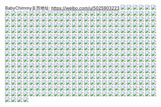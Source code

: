 BabyChimmy主页地址: https://weibo.com/u/5025903223 
![](https://wx4.sinaimg.cn/mw2000/005u8b1dly1h90xc3z58aj30gg0lxdk4.jpg) 
![](https://wx4.sinaimg.cn/mw2000/005u8b1dly1h90xbwzfutj312j1feka0.jpg) 
![](https://wx4.sinaimg.cn/mw2000/005u8b1dly1h90xc3q8wyj30kb0r3qb5.jpg) 
![](https://wx4.sinaimg.cn/mw2000/005u8b1dly1h90xc3gfouj312y1fx7wh.jpg) 
![](https://wx4.sinaimg.cn/mw2000/005u8b1dly1h90xc2ug36j31jr22dhdu.jpg) 
![](https://wx4.sinaimg.cn/mw2000/005u8b1dly1h90xc47cuoj30wd176aqj.jpg) 
![](https://wx4.sinaimg.cn/mw2000/005u8b1dly1h90xbvfk55j310n1cve41.jpg) 
![](https://wx4.sinaimg.cn/mw2000/005u8b1dly1h90xc1ndq0j31bf1r94qp.jpg) 
![](https://wx4.sinaimg.cn/mw2000/005u8b1dly1h90xbwia9mj313q1gy4qp.jpg) 
![](https://wx4.sinaimg.cn/mw2000/005u8b1dly1h90xc06f1vj31c31s4qv5.jpg) 
![](https://wx4.sinaimg.cn/mw2000/005u8b1dly1h90xc17h34j30mz0unjyq.jpg) 
![](https://wx4.sinaimg.cn/mw2000/005u8b1dly1h90xc0yxaxj31g21xenpd.jpg) 
![](https://wx4.sinaimg.cn/mw2000/005u8b1dly1h8yigefcz6j32c0340x6r.jpg) 
![](https://wx4.sinaimg.cn/mw2000/005u8b1dly1h8yigryss0j32dc35s7wk.jpg) 
![](https://wx4.sinaimg.cn/mw2000/005u8b1dly1h8yigfhpdej31wv2ju4qq.jpg) 
![](https://wx4.sinaimg.cn/mw2000/005u8b1dly1h8yigcfogzj32c03401kz.jpg) 
![](https://wx4.sinaimg.cn/mw2000/005u8b1dly1h8yigap4l5j32c0340e84.jpg) 
![](https://wx4.sinaimg.cn/mw2000/005u8b1dly1h8yighb46uj324e2tukjn.jpg) 
![](https://wx4.sinaimg.cn/mw2000/005u8b1dly1h8yig8tvhmj32c0340npe.jpg) 
![](https://wx4.sinaimg.cn/mw2000/005u8b1dly1h8yig2219bj30u011iwqi.jpg) 
![](https://wx4.sinaimg.cn/mw2000/005u8b1dly1h8yigj9fxzj32c0340x6r.jpg) 
![](https://wx4.sinaimg.cn/mw2000/005u8b1dly1h8yignqr93j32c03401kz.jpg) 
![](https://wx4.sinaimg.cn/mw2000/005u8b1dly1h8yigmh2n1j32c0340b2b.jpg) 
![](https://wx4.sinaimg.cn/mw2000/005u8b1dly1h8yigkzmeoj32c0340e83.jpg) 
![](https://wx4.sinaimg.cn/mw2000/005u8b1dly1h8v2ypqhk9j30tu13u4d0.jpg) 
![](https://wx4.sinaimg.cn/mw2000/005u8b1dly1h8v2yr0mdcj30u4146qgh.jpg) 
![](https://wx4.sinaimg.cn/mw2000/005u8b1dly1h8v2yojf8dj30tu13uk73.jpg) 
![](https://wx4.sinaimg.cn/mw2000/005u8b1dly1h8v2ysj8udj30tu13uary.jpg) 
![](https://wx4.sinaimg.cn/mw2000/005u8b1dly1h8v2ytmb1lj30tu13uh0j.jpg) 
![](https://wx4.sinaimg.cn/mw2000/005u8b1dly1h8v2yue5qmj30tu13uths.jpg) 
![](https://wx4.sinaimg.cn/mw2000/005u8b1dly1h8v2yvg1vaj30ty13wnbm.jpg) 
![](https://wx4.sinaimg.cn/mw2000/005u8b1dly1h8v2ywkzg5j30tu13ugyh.jpg) 
![](https://wx4.sinaimg.cn/mw2000/005u8b1dly1h8v2yx9gwoj30u013u45w.jpg) 
![](https://wx4.sinaimg.cn/mw2000/005u8b1dly1h8soflawpkj30tu13u4bz.jpg) 
![](https://wx4.sinaimg.cn/mw2000/005u8b1dly1h8sonsj7mgj30u014019z.jpg) 
![](https://wx4.sinaimg.cn/mw2000/005u8b1dly1h8sonuf1a2j30tu13unc3.jpg) 
![](https://wx4.sinaimg.cn/mw2000/005u8b1dly1h8sont4gbpj30tu13uqic.jpg) 
![](https://wx4.sinaimg.cn/mw2000/005u8b1dly1h8sontq1ibj30tu13uwod.jpg) 
![](https://wx4.sinaimg.cn/mw2000/005u8b1dly1h8sonxy143j30tu13uqmk.jpg) 
![](https://wx4.sinaimg.cn/mw2000/005u8b1dly1h8sonymcj9j30tw13u7oh.jpg) 
![](https://wx4.sinaimg.cn/mw2000/005u8b1dly1h8sonx5atsj30tu13uqhf.jpg) 
![](https://wx4.sinaimg.cn/mw2000/005u8b1dly1h8sonr8tnyj30tu13udrv.jpg) 
![](https://wx4.sinaimg.cn/mw2000/005u8b1dly1h8soo08xllj30tu13utjy.jpg) 
![](https://wx4.sinaimg.cn/mw2000/005u8b1dly1h8soo0vcwij30tu13u7iz.jpg) 
![](https://wx4.sinaimg.cn/mw2000/005u8b1dly1h8soo1kh4kj30u21421ar.jpg) 
![](https://wx4.sinaimg.cn/mw2000/005u8b1dly1h8sogsukvnj30tu13una0.jpg) 
![](https://wx4.sinaimg.cn/mw2000/005u8b1dly1h8sonrwisij30tu13uaol.jpg) 
![](https://wx4.sinaimg.cn/mw2000/005u8b1dly1h8qyi3cep4j320x2p8kjn.jpg) 
![](https://wx4.sinaimg.cn/mw2000/005u8b1dly1h8qyikgyfej32c0340b2c.jpg) 
![](https://wx4.sinaimg.cn/mw2000/005u8b1dly1h8qyjvhvhnj327g2xyx6r.jpg) 
![](https://wx4.sinaimg.cn/mw2000/005u8b1dly1h8qyk1p6tsj31xk2kt4qr.jpg) 
![](https://wx4.sinaimg.cn/mw2000/005u8b1dly1h8qyjb1us7j32c0340b2c.jpg) 
![](https://wx4.sinaimg.cn/mw2000/005u8b1dly1h8qyjl8j8zj32c03401l0.jpg) 
![](https://wx4.sinaimg.cn/mw2000/005u8b1dly1h8l7ujv00zj30u414616k.jpg) 
![](https://wx4.sinaimg.cn/mw2000/005u8b1dly1h8l7ulsdfkj30u2142wph.jpg) 
![](https://wx4.sinaimg.cn/mw2000/005u8b1dly1h8l7uimgshj30u4146anj.jpg) 
![](https://wx4.sinaimg.cn/mw2000/005u8b1dly1h8l7umqavzj30tu13uqhp.jpg) 
![](https://wx4.sinaimg.cn/mw2000/005u8b1dly1h8l7unuhjtj30u0142wtj.jpg) 
![](https://wx4.sinaimg.cn/mw2000/005u8b1dly1h8l7uohxskj30tu13uk4v.jpg) 
![](https://wx4.sinaimg.cn/mw2000/005u8b1dly1h8l7up5vsoj30ty13ynay.jpg) 
![](https://wx4.sinaimg.cn/mw2000/005u8b1dly1h8l7ups7juj30tu13uk1c.jpg) 
![](https://wx4.sinaimg.cn/mw2000/005u8b1dly1h8l7uqt47ej30ty13y1bi.jpg) 
![](https://wx4.sinaimg.cn/mw2000/005u8b1dly1h8au609hkpj30wx1dcaov.jpg) 
![](https://wx4.sinaimg.cn/mw2000/005u8b1dly1h8au5q829tj30up1a1ajk.jpg) 
![](https://wx4.sinaimg.cn/mw2000/005u8b1dly1h8au5zunwvj324a36cu0y.jpg) 
![](https://wx4.sinaimg.cn/mw2000/005u8b1dly1h8au5yxd9mj31nv2hthdt.jpg) 
![](https://wx4.sinaimg.cn/mw2000/005u8b1dly1h8au5s8wscj317z1tzkhy.jpg) 
![](https://wx4.sinaimg.cn/mw2000/005u8b1dly1h8au5r9wi3j31xi2wakjm.jpg) 
![](https://wx4.sinaimg.cn/mw2000/005u8b1dly1h8au5tkqm1j30vp1bjh77.jpg) 
![](https://wx4.sinaimg.cn/mw2000/005u8b1dly1h8au5t62dyj31jj2bab2a.jpg) 
![](https://wx4.sinaimg.cn/mw2000/005u8b1dly1h8au5ya8kgj324736b7wj.jpg) 
![](https://wx4.sinaimg.cn/mw2000/005u8b1dly1h8au5ptpo5j316t1s8ki5.jpg) 
![](https://wx4.sinaimg.cn/mw2000/005u8b1dly1h8au5wyqprj324b36cx6q.jpg) 
![](https://wx4.sinaimg.cn/mw2000/005u8b1dly1h8au5vld9fj321931vhdu.jpg) 
![](https://wx4.sinaimg.cn/mw2000/005u8b1dly1h8au5uerxdj31qv2mab2a.jpg) 
![](https://wx4.sinaimg.cn/mw2000/005u8b1dly1h7crb53oroj30tu0tudka.jpg) 
![](https://wx4.sinaimg.cn/mw2000/005u8b1dly1h7crbch32jj30tw0twgmy.jpg) 
![](https://wx4.sinaimg.cn/mw2000/005u8b1dly1h7crbi2915j30tu0tugpv.jpg) 
![](https://wx4.sinaimg.cn/mw2000/005u8b1dly1h7crb060bbj30tu0tuagp.jpg) 
![](https://wx4.sinaimg.cn/mw2000/005u8b1dly1h7crbmvucpj30u00u0124.jpg) 
![](https://wx4.sinaimg.cn/mw2000/005u8b1dly1h77ff0hlbnj320v20vqk2.jpg) 
![](https://wx4.sinaimg.cn/mw2000/005u8b1dly1h77ffn72e1j31oc1oc7wh.jpg) 
![](https://wx4.sinaimg.cn/mw2000/005u8b1dly1h77ffto6w5j31ll1llh0h.jpg) 
![](https://wx4.sinaimg.cn/mw2000/005u8b1dly1h77ffxqhy0j31k61k6dua.jpg) 
![](https://wx4.sinaimg.cn/mw2000/005u8b1dly1h77fg6922nj31lj1lje81.jpg) 
![](https://wx4.sinaimg.cn/mw2000/005u8b1dly1h77fgao0paj30zo0zo7g2.jpg) 
![](https://wx4.sinaimg.cn/mw2000/005u8b1dly1h77fge11e1j3116116dvd.jpg) 
![](https://wx4.sinaimg.cn/mw2000/005u8b1dly1h77fgid8qij31f41f4n9k.jpg) 
![](https://wx4.sinaimg.cn/mw2000/005u8b1dly1h77fgpb755j3131131gpy.jpg) 
![](https://wx4.sinaimg.cn/mw2000/005u8b1dly1h77femxjiuj30ub0ubtlf.jpg) 
![](https://wx4.sinaimg.cn/mw2000/005u8b1dly1h77fgsaoahj30vw0vw481.jpg) 
![](https://wx4.sinaimg.cn/mw2000/005u8b1dly1h77fgw3i27j30st0st0vp.jpg) 
![](https://wx4.sinaimg.cn/mw2000/005u8b1dly1h77fh2cbz3j31te1te17m.jpg) 
![](https://wx4.sinaimg.cn/mw2000/005u8b1dly1h77fh42k0xj31ba1ba177.jpg) 
![](https://wx4.sinaimg.cn/mw2000/005u8b1dly1h6ure6n0zbj32c02c0x6p.jpg) 
![](https://wx4.sinaimg.cn/mw2000/005u8b1dly1h6ure1mr8pj31pi1pkqv5.jpg) 
![](https://wx4.sinaimg.cn/mw2000/005u8b1dly1h6urdxpjhpj32by2imkjo.jpg) 
![](https://wx4.sinaimg.cn/mw2000/005u8b1dly1h6urel1ahxj325v25vkjn.jpg) 
![](https://wx4.sinaimg.cn/mw2000/005u8b1dly1h6ured77q9j32c02c0npf.jpg) 
![](https://wx4.sinaimg.cn/mw2000/005u8b1dly1h6urdz1w8ij30u01e17aa.jpg) 
![](https://wx4.sinaimg.cn/mw2000/005u8b1dly1h6tbhfmbgsj326o2wx1ky.jpg) 
![](https://wx4.sinaimg.cn/mw2000/005u8b1dly1h6ik9cygqpj31qd2b5qti.jpg) 
![](https://wx4.sinaimg.cn/mw2000/005u8b1dly1h6ik939jp2j30u0140x05.jpg) 
![](https://wx4.sinaimg.cn/mw2000/005u8b1dly1h6ik8tlij3j31z12mqqv5.jpg) 
![](https://wx4.sinaimg.cn/mw2000/005u8b1dly1h6ik7v359yj30q30ys144.jpg) 
![](https://wx4.sinaimg.cn/mw2000/005u8b1dly1h6ik8z3gsjj31491hotix.jpg) 
![](https://wx4.sinaimg.cn/mw2000/005u8b1dly1h6ik8vndgwj30u01404ar.jpg) 
![](https://wx4.sinaimg.cn/mw2000/005u8b1dly1h6ik8md21nj314v1ih448.jpg) 
![](https://wx4.sinaimg.cn/mw2000/005u8b1dly1h6ik8gsnxfj31zh2nbu0y.jpg) 
![](https://wx4.sinaimg.cn/mw2000/005u8b1dly1h6ik7zvng2j31b41qu122.jpg) 
![](https://wx4.sinaimg.cn/mw2000/005u8b1dly1h61pafnaigj30u0190qib.jpg) 
![](https://wx4.sinaimg.cn/mw2000/005u8b1dly1h5y239ag5zj3252252k9s.jpg) 
![](https://wx4.sinaimg.cn/mw2000/005u8b1dly1h5vo3q4ecjj31gq0z6dty.jpg) 
![](https://wx4.sinaimg.cn/mw2000/005u8b1dly1h5vo3t0qxlj31gq0z6tmi.jpg) 
![](https://wx4.sinaimg.cn/mw2000/005u8b1dly1h5vo3plfbnj31gq0z6nay.jpg) 
![](https://wx4.sinaimg.cn/mw2000/005u8b1dly1h5k2mxms98j32bz2bz7wj.jpg) 
![](https://wx4.sinaimg.cn/mw2000/005u8b1dly1h5k2n07cp8j326a26akjm.jpg) 
![](https://wx4.sinaimg.cn/mw2000/005u8b1dly1h5gsem0dwnj32c02c01l1.jpg) 
![](https://wx4.sinaimg.cn/mw2000/005u8b1dly1h5gsekq9kjj32c02c0qv7.jpg) 
![](https://wx4.sinaimg.cn/mw2000/005u8b1dly1h5gsen0whwj32c02c0qv6.jpg) 
![](https://wx4.sinaimg.cn/mw2000/005u8b1dly1h5dkgzaljfj327v27vhdt.jpg) 
![](https://wx4.sinaimg.cn/mw2000/005u8b1dly1h5ch431qknj30jc0jc0wp.jpg) 
![](https://wx4.sinaimg.cn/mw2000/005u8b1dly1h5ch42ijjwj30jd0jd78a.jpg) 
![](https://wx4.sinaimg.cn/mw2000/005u8b1dly1h5ch4442wyj30jf0jftcv.jpg) 
![](https://wx4.sinaimg.cn/mw2000/005u8b1dly1h5ch43cgqfj30jb0jbq7h.jpg) 
![](https://wx4.sinaimg.cn/mw2000/005u8b1dly1h5ch43k26mj30jb0jbtcm.jpg) 
![](https://wx4.sinaimg.cn/mw2000/005u8b1dly1h5ch43ubnzj30jd0jd42n.jpg) 
![](https://wx4.sinaimg.cn/mw2000/005u8b1dly1h5c61qc0kaj324o24oe83.jpg) 
![](https://wx4.sinaimg.cn/mw2000/005u8b1dly1h5c61mn55gj30n00n00v1.jpg) 
![](https://wx4.sinaimg.cn/mw2000/005u8b1dly1h5c61ogdf1j31si1sie82.jpg) 
![](https://wx4.sinaimg.cn/mw2000/005u8b1dly1h5bfo833fmj30jz0jzq71.jpg) 
![](https://wx4.sinaimg.cn/mw2000/005u8b1dly1h5b7j7pwcrj32c02c0hdw.jpg) 
![](https://wx4.sinaimg.cn/mw2000/005u8b1dly1h5b7j9hg2kj32c02c0u0y.jpg) 
![](https://wx4.sinaimg.cn/mw2000/005u8b1dly1h55fnd6ptnj33402c0hdw.jpg) 
![](https://wx4.sinaimg.cn/mw2000/005u8b1dly1h55fn9xzfzj32c02c0b2a.jpg) 
![](https://wx4.sinaimg.cn/mw2000/005u8b1dly1h5357vp3uqj333z2bz7wl.jpg) 
![](https://wx4.sinaimg.cn/mw2000/005u8b1dly1h5357thiwij32c02c07wj.jpg) 
![](https://wx4.sinaimg.cn/mw2000/005u8b1dly1h5357wtzh7j31y72lmnpe.jpg) 
![](https://wx4.sinaimg.cn/mw2000/005u8b1dly1h51tf4dx92j32c02c04qr.jpg) 
![](https://wx4.sinaimg.cn/mw2000/005u8b1dly1h51tf82l4jj32c02c01kz.jpg) 
![](https://wx4.sinaimg.cn/mw2000/005u8b1dly1h51tf9o579j329o29o1kz.jpg) 
![](https://wx4.sinaimg.cn/mw2000/005u8b1dly1h51tfbpbf1j32c02c0x6q.jpg) 
![](https://wx4.sinaimg.cn/mw2000/005u8b1dly1h51rihzecrj32c03404qs.jpg) 
![](https://wx4.sinaimg.cn/mw2000/005u8b1dly1h51rik0ycxj329n30vnpe.jpg) 
![](https://wx4.sinaimg.cn/mw2000/005u8b1dly1h51rilt00kj322h2rbkjn.jpg) 
![](https://wx4.sinaimg.cn/mw2000/005u8b1dly1h51rin763aj31p329gu0x.jpg) 
![](https://wx4.sinaimg.cn/mw2000/005u8b1dly1h51rip50bxj32c0340u10.jpg) 
![](https://wx4.sinaimg.cn/mw2000/005u8b1dgy1h4sjog4sipj32c0340b2b.jpg) 
![](https://wx4.sinaimg.cn/mw2000/005u8b1dgy1h4sjpd1zttj32c02c07wi.jpg) 
![](https://wx4.sinaimg.cn/mw2000/005u8b1dgy1h4sjpfeon5j32c02c0qv6.jpg) 
![](https://wx4.sinaimg.cn/mw2000/005u8b1dgy1h4sjpi1q72j32c02c0u0y.jpg) 
![](https://wx4.sinaimg.cn/mw2000/005u8b1dgy1h4sjpknec0j32c03401kz.jpg) 
![](https://wx4.sinaimg.cn/mw2000/005u8b1dgy1h4sjpno533j32c02c0e82.jpg) 
![](https://wx4.sinaimg.cn/mw2000/005u8b1dgy1h4p8tqnbokj32c02c0b2c.jpg) 
![](https://wx4.sinaimg.cn/mw2000/005u8b1dly1h4kr0cxxwoj31la24d1ky.jpg) 
![](https://wx4.sinaimg.cn/mw2000/005u8b1dly1h4kr0dwicwj31ko23ku0x.jpg) 
![](https://wx4.sinaimg.cn/mw2000/005u8b1dly1h4kr0fou7wj31la24d4qq.jpg) 
![](https://wx4.sinaimg.cn/mw2000/005u8b1dly1h4kr0etkbcj31la24d1ky.jpg) 
![](https://wx4.sinaimg.cn/mw2000/005u8b1dly1h4kr0bz0c7j31la24d1ky.jpg) 
![](https://wx4.sinaimg.cn/mw2000/005u8b1dly1h4kr0h1l1dj322n2rju0z.jpg) 
![](https://wx4.sinaimg.cn/mw2000/005u8b1dly1h4g0c1w9pxj3243243x6q.jpg) 
![](https://wx4.sinaimg.cn/mw2000/005u8b1dly1h4g0c5vn13j32bz2bzqv8.jpg) 
![](https://wx4.sinaimg.cn/mw2000/005u8b1dly1h4g0c0fy20j32ag2ag1ky.jpg) 
![](https://wx4.sinaimg.cn/mw2000/005u8b1dly1h4g0c3trr7j32an2an7wj.jpg) 
![](https://wx4.sinaimg.cn/mw2000/005u8b1dly1h4g0c8k956j32bz2bze84.jpg) 
![](https://wx4.sinaimg.cn/mw2000/005u8b1dly1h4g0cax3zxj32bz2bznpf.jpg) 
![](https://wx4.sinaimg.cn/mw2000/005u8b1dly1h4dlnd5fh4j32c02c0u0y.jpg) 
![](https://wx4.sinaimg.cn/mw2000/005u8b1dly1h4dlnezj11j32t023rkjp.jpg) 
![](https://wx4.sinaimg.cn/mw2000/005u8b1dly1h49yh8wo2sj32yl2811l1.jpg) 
![](https://wx4.sinaimg.cn/mw2000/005u8b1dly1h49yhaa34gj323u2t44qs.jpg) 
![](https://wx4.sinaimg.cn/mw2000/005u8b1dly1h49yh7jqvfj30oa0oawq5.jpg) 
![](https://wx4.sinaimg.cn/mw2000/005u8b1dly1h46vg3nxc3j321m21mnpe.jpg) 
![](https://wx4.sinaimg.cn/mw2000/005u8b1dly1h46vg67b9yj3235235npe.jpg) 
![](https://wx4.sinaimg.cn/mw2000/005u8b1dly1h46vg7nqnij324y24yqv6.jpg) 
![](https://wx4.sinaimg.cn/mw2000/005u8b1dly1h46vg1gjj0j32c02c0npg.jpg) 
![](https://wx4.sinaimg.cn/mw2000/005u8b1dly1h46vg9awhaj32c02c0hdw.jpg) 
![](https://wx4.sinaimg.cn/mw2000/005u8b1dly1h46vgavb08j324e24gqv7.jpg) 
![](https://wx4.sinaimg.cn/mw2000/005u8b1dly1h46v58r51aj324r24rhdu.jpg) 
![](https://wx4.sinaimg.cn/mw2000/005u8b1dly1h46v56atdwj31jn1jnnpd.jpg) 
![](https://wx4.sinaimg.cn/mw2000/005u8b1dly1h46v5bqqjxj326b26bqv7.jpg) 
![](https://wx4.sinaimg.cn/mw2000/005u8b1dly1h46v5dv3l2j32c02c04qs.jpg) 
![](https://wx4.sinaimg.cn/mw2000/005u8b1dly1h3ihso6l0hj31a80yqh3g.jpg) 
![](https://wx4.sinaimg.cn/mw2000/005u8b1dly1h3ihsoqvo4j31j715e1a0.jpg) 
![](https://wx4.sinaimg.cn/mw2000/005u8b1dly1h3drox4t9qj30m90m843u.jpg) 
![](https://wx4.sinaimg.cn/mw2000/005u8b1dly1h3droxf6yuj30m90m80yy.jpg) 
![](https://wx4.sinaimg.cn/mw2000/005u8b1dly1h3droxnzlpj30m90m8wkj.jpg) 
![](https://wx4.sinaimg.cn/mw2000/005u8b1dly1h3drowvet9j30m90m8age.jpg) 
![](https://wx4.sinaimg.cn/mw2000/005u8b1dly1h35w5fd0ppj30n01ds117.jpg) 
![](https://wx4.sinaimg.cn/mw2000/005u8b1dly1h2yju4ahl6j31ov17hb29.jpg) 
![](https://wx4.sinaimg.cn/mw2000/005u8b1dly1h2yju4qgh8j31on17bb29.jpg) 
![](https://wx4.sinaimg.cn/mw2000/005u8b1dly1h2yju598gbj31on17bb29.jpg) 
![](https://wx4.sinaimg.cn/mw2000/005u8b1dly1h2yju3mmluj31oz17k4qp.jpg) 
![](https://wx4.sinaimg.cn/mw2000/005u8b1dly1h2yju5qzxdj31p317nb29.jpg) 
![](https://wx4.sinaimg.cn/mw2000/005u8b1dly1h2yju68fv8j31oz17k7wh.jpg) 
![](https://wx4.sinaimg.cn/mw2000/005u8b1dly1h08eabxzg0j30p10m9dgb.jpg) 
![](https://wx4.sinaimg.cn/mw2000/005u8b1dly1h08ebl30m3j30i10eo75k.jpg) 
![](https://wx4.sinaimg.cn/mw2000/005u8b1dly1gzvszf4z7gj3277277kjm.jpg) 
![](https://wx4.sinaimg.cn/mw2000/005u8b1dly1gzvszcfuoyj324c24ckjm.jpg) 
![](https://wx4.sinaimg.cn/mw2000/005u8b1dly1gzvszd8s7wj32c02c0kjn.jpg) 
![](https://wx4.sinaimg.cn/mw2000/005u8b1dly1gzvszfzlrwj31y81y8e82.jpg) 
![](https://wx4.sinaimg.cn/mw2000/005u8b1dly1gzvsze6pwkj3255255npe.jpg) 
![](https://wx4.sinaimg.cn/mw2000/005u8b1dly1gzvszgs15sj31wh1whx6p.jpg) 
![](https://wx4.sinaimg.cn/mw2000/005u8b1dly1gzvszhrsmsj32872874qr.jpg) 
![](https://wx4.sinaimg.cn/mw2000/005u8b1dly1gzvszkdrqrj324k24kx6q.jpg) 
![](https://wx4.sinaimg.cn/mw2000/005u8b1dly1gzvsziu0l9j3240240npe.jpg) 
![](https://wx4.sinaimg.cn/mw2000/005u8b1dly1gzvszbjoymj31nc1ncnpd.jpg) 
![](https://wx4.sinaimg.cn/mw2000/005u8b1dly1gzvszmz25ej328b2tnu10.jpg) 
![](https://wx4.sinaimg.cn/mw2000/005u8b1dly1gzvszlexmfj327i27i7wj.jpg) 
![](https://wx4.sinaimg.cn/mw2000/005u8b1dly1gx5gyglhyej315o2bcnpe.jpg) 
![](https://wx4.sinaimg.cn/mw2000/005u8b1dly1gx5gyjxoprj31jk9ucnpk.jpg) 
![](https://wx4.sinaimg.cn/mw2000/005u8b1dly1gx5gyp9dtfj31jjcn2x6x.jpg) 
![](https://wx4.sinaimg.cn/mw2000/005u8b1dly1gx5gyqisj9j315o2bckjm.jpg) 
![](https://wx4.sinaimg.cn/mw2000/005u8b1dly1gx5gywag28j318ycn24qw.jpg) 
![](https://wx4.sinaimg.cn/mw2000/005u8b1dly1gx5gz1r0mcj316tcn11l4.jpg) 
![](https://wx4.sinaimg.cn/mw2000/005u8b1dly1gwk954k6anj30bm0bmt8w.jpg) 
![](https://wx4.sinaimg.cn/mw2000/005u8b1dly1gwk9548ecfj30ad093t8q.jpg) 
![](https://wx4.sinaimg.cn/mw2000/005u8b1dly1gwjh339rusj30n00hx40s.jpg) 
![](https://wx4.sinaimg.cn/mw2000/005u8b1dly1gwjh33kxt0j30n00wkjwc.jpg) 
![](https://wx4.sinaimg.cn/mw2000/005u8b1dly1gwjh33wlahj31kw0w0q7f.jpg) 
![](https://wx4.sinaimg.cn/mw2000/005u8b1dly1gwcmy5anamj31331g3guq.jpg) 
![](https://wx4.sinaimg.cn/mw2000/005u8b1dly1gw8ph1ow1jj309a08w0sq.jpg) 
![](https://wx4.sinaimg.cn/mw2000/005u8b1dly1gw8ph1e3omj30rl0qmtb2.jpg) 
![](https://wx4.sinaimg.cn/mw2000/005u8b1dly1gw43pjgjl9j30h70h774s.jpg) 
![](https://wx4.sinaimg.cn/mw2000/005u8b1dly1gw43pj4uebj30jm0jmtbz.jpg) 
![](https://wx4.sinaimg.cn/mw2000/005u8b1dly1gw43pjutslj30ky0ky77b.jpg) 
![](https://wx4.sinaimg.cn/mw2000/005u8b1dly1gw1r0uixqbj31hc1hcail.jpg) 
![](https://wx4.sinaimg.cn/mw2000/005u8b1dly1gvo8l4bnekj60fx0fxaai02.jpg) 
![](https://wx4.sinaimg.cn/mw2000/005u8b1dly1gvo8l40qobj6077077wek02.jpg) 
![](https://wx4.sinaimg.cn/mw2000/005u8b1dly1gvo8qm5bqsj60n00n074402.jpg) 
![](https://wx4.sinaimg.cn/mw2000/005u8b1dly1gvo8ozfcvcj60t60t60tt02.jpg) 
![](https://wx4.sinaimg.cn/mw2000/005u8b1dly1gvo8oyd5e1j60e60e6wez02.jpg) 
![](https://wx4.sinaimg.cn/mw2000/005u8b1dly1gvo8qllf73j60n00n074402.jpg) 
![](https://wx4.sinaimg.cn/mw2000/005u8b1dly1gvo8oys8hsj60hr0hrjs902.jpg) 
![](https://wx4.sinaimg.cn/mw2000/005u8b1dly1gvo8oz19evj60gh0ghmz802.jpg) 
![](https://wx4.sinaimg.cn/mw2000/005u8b1dly1gvo8qmfv27j60n00n074402.jpg) 
![](https://wx4.sinaimg.cn/mw2000/005u8b1dly1gvo8l3prsgj61401400wr02.jpg) 
![](https://wx4.sinaimg.cn/mw2000/005u8b1dly1gvo8l4wnmij60ei0eiaar02.jpg) 
![](https://wx4.sinaimg.cn/mw2000/005u8b1dly1gvo8r1c1dej60n00n074402.jpg) 
![](https://wx4.sinaimg.cn/mw2000/005u8b1dly1gvmrrrgosij610i1kwjz302.jpg) 
![](https://wx4.sinaimg.cn/mw2000/005u8b1dly1gvjg2r6k9nj60ct0e7q4d02.jpg) 
![](https://wx4.sinaimg.cn/mw2000/005u8b1dly1gvjg0ikmg6j60iy0nptc702.jpg) 
![](https://wx4.sinaimg.cn/mw2000/005u8b1dly1gvjg2rjph3j60f70hewgu02.jpg) 
![](https://wx4.sinaimg.cn/mw2000/005u8b1dly1gvjg30u1e2j610w14rjzu02.jpg) 
![](https://wx4.sinaimg.cn/mw2000/005u8b1dly1gvjg3qyebhj60jy0qma9w02.jpg) 
![](https://wx4.sinaimg.cn/mw2000/005u8b1dly1gvjg30cymjj60xi11042202.jpg) 
![](https://wx4.sinaimg.cn/mw2000/005u8b1dly1gvjg929bxej60rd0rd76x02.jpg) 
![](https://wx4.sinaimg.cn/mw2000/005u8b1dly1gvjg68w953j60bd0e7q3w02.jpg) 
![](https://wx4.sinaimg.cn/mw2000/005u8b1dly1gvjgadwo4xj60ku0kuq5302.jpg) 
![](https://wx4.sinaimg.cn/mw2000/005u8b1dly1gvi5ojdtdnj60jb0jct9e02.jpg) 
![](https://wx4.sinaimg.cn/mw2000/005u8b1dly1gvi5ojn9b5j60jv0juwff02.jpg) 
![](https://wx4.sinaimg.cn/mw2000/005u8b1dly1gvhaduk555j60jv0bmt9i02.jpg) 
![](https://wx4.sinaimg.cn/mw2000/005u8b1dly1gvh0p6wqrrj60li0vydir02.jpg) 
![](https://wx4.sinaimg.cn/mw2000/005u8b1dly1gvh0p76zrhj611d0rqn2l02.jpg) 
![](https://wx4.sinaimg.cn/mw2000/005u8b1dly1gvh0p7gplmj60na0ysn1g02.jpg) 
![](https://wx4.sinaimg.cn/mw2000/005u8b1dly1gvh0avym07j61kw1kw1kx02.jpg) 
![](https://wx4.sinaimg.cn/mw2000/005u8b1dly1gvh0axsa92j61kw1kw1kx02.jpg) 
![](https://wx4.sinaimg.cn/mw2000/005u8b1dly1gvf4n80uqoj60rs0vrdkr02.jpg) 
![](https://wx4.sinaimg.cn/mw2000/005u8b1dly1gvf4n7lj2fj615o19uqev02.jpg) 
![](https://wx4.sinaimg.cn/mw2000/005u8b1dly1gvf4n9tzhsj634033yu0x02.jpg) 
![](https://wx4.sinaimg.cn/mw2000/005u8b1dly1gvf14x00ilj60mz0o342v02.jpg) 
![](https://wx4.sinaimg.cn/mw2000/005u8b1dly1gvetiqahm9j612a1kn13d02.jpg) 
![](https://wx4.sinaimg.cn/mw2000/005u8b1dly1gve1rd0w4jj60tz0u041502.jpg) 
![](https://wx4.sinaimg.cn/mw2000/005u8b1dly1gve1rdcl75j30xr0txjul.jpg) 
![](https://wx4.sinaimg.cn/mw2000/005u8b1dly1gvdxha4iv7j61kw0w07br02.jpg) 
![](https://wx4.sinaimg.cn/mw2000/005u8b1dly1gvdxbj82yvj61s02dch4602.jpg) 
![](https://wx4.sinaimg.cn/mw2000/005u8b1dly1gvccno54zrj60iy0iz75702.jpg) 
![](https://wx4.sinaimg.cn/mw2000/005u8b1dly1gvccnnwkxcj60it0it0u902.jpg) 
![](https://wx4.sinaimg.cn/mw2000/005u8b1dly1gvbq3ctebfj619i1kwjzs02.jpg) 
![](https://wx4.sinaimg.cn/mw2000/005u8b1dly1gvbq3ffgsnj61kw1kwqh602.jpg) 
![](https://wx4.sinaimg.cn/mw2000/005u8b1dly1gvbq3fz5jqj31e00rijyw.jpg) 
![](https://wx4.sinaimg.cn/mw2000/005u8b1dly1gvbq3envqej615o19ualh02.jpg) 
![](https://wx4.sinaimg.cn/mw2000/005u8b1dly1gvbq3f1r2zj615o19undb02.jpg) 
![](https://wx4.sinaimg.cn/mw2000/005u8b1dly1gvbq3gd8fpj615o1age0902.jpg) 
![](https://wx4.sinaimg.cn/mw2000/005u8b1dly1gvbq3gqjxmj617g17g45c02.jpg) 
![](https://wx4.sinaimg.cn/mw2000/005u8b1dly1gvbq3cal40j615o1adqng02.jpg) 
![](https://wx4.sinaimg.cn/mw2000/005u8b1dly1gvblt3d3akj60aq0aqmxh02.jpg) 
![](https://wx4.sinaimg.cn/mw2000/005u8b1dly1gvblt30s39j60fl0flq3o02.jpg) 
![](https://wx4.sinaimg.cn/mw2000/005u8b1dly1gv86dneotcj30yi182q4v.jpg) 
![](https://wx4.sinaimg.cn/mw2000/005u8b1dly1gv86dn3haqj30aq0e23yo.jpg) 
![](https://wx4.sinaimg.cn/mw2000/005u8b1dgy1gv7xnwolthj60s61kwjvs02.jpg) 
![](https://wx4.sinaimg.cn/mw2000/005u8b1dly1gv6wayzeplj608h08hwer02.jpg) 
![](https://wx4.sinaimg.cn/mw2000/005u8b1dly1gv6wazzg62j60jo0jodja02.jpg) 
![](https://wx4.sinaimg.cn/mw2000/005u8b1dly1gv5fw49kmgj611a1kw0yu02.jpg) 
![](https://wx4.sinaimg.cn/mw2000/005u8b1dly1gv5dymnygqj60gb0fmgma02.jpg) 
![](https://wx4.sinaimg.cn/mw2000/005u8b1dly1gv5dymgy64j60gc0kx76y02.jpg) 
![](https://wx4.sinaimg.cn/mw2000/005u8b1dly1gv4wu82fv7j60sg0sgmyg02.jpg) 
![](https://wx4.sinaimg.cn/mw2000/005u8b1dly1gv4wu7mjmdj60k40k4tat02.jpg) 
![](https://wx4.sinaimg.cn/mw2000/005u8b1dly1gv4wvh9b2oj30n00n0744.jpg) 
![](https://wx4.sinaimg.cn/mw2000/005u8b1dly1gv4wu89ofnj60h80h8glx02.jpg) 
![](https://wx4.sinaimg.cn/mw2000/005u8b1dly1gv4wu8j67rj60n70olgn102.jpg) 
![](https://wx4.sinaimg.cn/mw2000/005u8b1dly1gv4wvhow0uj60n00n074402.jpg) 
![](https://wx4.sinaimg.cn/mw2000/005u8b1dly1gv4wu8qkosj60d10d1t8v02.jpg) 
![](https://wx4.sinaimg.cn/mw2000/005u8b1dly1gv4wu8x86oj60hh0hh75t02.jpg) 
![](https://wx4.sinaimg.cn/mw2000/005u8b1dly1gv4wvhv936j60n00n074402.jpg) 
![](https://wx4.sinaimg.cn/mw2000/005u8b1dly1gv4v7h4bz7j30vc0updir.jpg) 
![](https://wx4.sinaimg.cn/mw2000/005u8b1dly1gv4v7gq3h0j30b70dsgm3.jpg) 
![](https://wx4.sinaimg.cn/mw2000/005u8b1dly1gv4p5md9icj60u01h9aey02.jpg) 
![](https://wx4.sinaimg.cn/mw2000/005u8b1dly1gv4ms686e1j60sg0mrn7j02.jpg) 
![](https://wx4.sinaimg.cn/mw2000/005u8b1dly1gutziwd17aj63343344qu02.jpg) 
![](https://wx4.sinaimg.cn/mw2000/005u8b1dly1gutbk2nsv3j624g24e4qq02.jpg) 
![](https://wx4.sinaimg.cn/mw2000/005u8b1dly1gutbk1nzmjj60u00u0k8v02.jpg) 
![](https://wx4.sinaimg.cn/mw2000/005u8b1dly1gussbwmxq4j627s27sx6q02.jpg) 
![](https://wx4.sinaimg.cn/mw2000/005u8b1dly1gussbzekmpj6299299kjn02.jpg) 
![](https://wx4.sinaimg.cn/mw2000/005u8b1dly1gussc1i4hjj61x61x6kjm02.jpg) 
![](https://wx4.sinaimg.cn/mw2000/005u8b1dly1gussc46007j622m22mu0y02.jpg) 
![](https://wx4.sinaimg.cn/mw2000/005u8b1dly1gussc6p54vj625c25cqv602.jpg) 
![](https://wx4.sinaimg.cn/mw2000/005u8b1dly1gussc7tnhjj617t17thdt02.jpg) 
![](https://wx4.sinaimg.cn/mw2000/005u8b1dly1guoivikohaj62c02c0qv602.jpg) 
![](https://wx4.sinaimg.cn/mw2000/005u8b1dly1guoivkob5qj6243243qv702.jpg) 
![](https://wx4.sinaimg.cn/mw2000/005u8b1dly1guoivofb25j625f25fhdv02.jpg) 
![](https://wx4.sinaimg.cn/mw2000/005u8b1dly1guoivmpmb6j622d22dhdv02.jpg) 
![](https://wx4.sinaimg.cn/mw2000/005u8b1dly1guoivqpqcoj634033ykjp02.jpg) 
![](https://wx4.sinaimg.cn/mw2000/005u8b1dly1guoiw5h3h7j61ir1irkjl02.jpg) 
![](https://wx4.sinaimg.cn/mw2000/005u8b1dly1gung9olf7fj30xc2334qq.jpg) 
![](https://wx4.sinaimg.cn/mw2000/005u8b1dly1gtxswc199oj62zn28q1l002.jpg) 
![](https://wx4.sinaimg.cn/mw2000/005u8b1dly1gtxswe4uudj62c02c0b2a02.jpg) 
![](https://wx4.sinaimg.cn/mw2000/005u8b1dly1gtjmy9ealej62c02c0hdu02.jpg) 
![](https://wx4.sinaimg.cn/mw2000/005u8b1dly1gtjmyb06qij6279279b2a02.jpg) 
![](https://wx4.sinaimg.cn/mw2000/005u8b1dly1gtjmycxpusj62c02c04qr02.jpg) 
![](https://wx4.sinaimg.cn/mw2000/005u8b1dly1gtjn1x0vxlj60sk0sk15902.jpg) 
![](https://wx4.sinaimg.cn/mw2000/005u8b1dly1gskycza6rsj31z51z5hdu.jpg) 
![](https://wx4.sinaimg.cn/mw2000/005u8b1dly1gskycw9cjvj323g23gx6p.jpg) 
![](https://wx4.sinaimg.cn/mw2000/005u8b1dly1gskycsr98mj31ky1kykjm.jpg) 
![](https://wx4.sinaimg.cn/mw2000/005u8b1dly1gskycxiyshj31hd1hde81.jpg) 
![](https://wx4.sinaimg.cn/mw2000/005u8b1dly1gskycunx2lj62c02c01kz02.jpg) 
![](https://wx4.sinaimg.cn/mw2000/005u8b1dly1gskyd20lw4j62b92b94qt02.jpg) 
![](https://wx4.sinaimg.cn/mw2000/005u8b1dly1gskc9oucn4j32c02c0qv6.jpg) 
![](https://wx4.sinaimg.cn/mw2000/005u8b1dly1gskca60desj32c02c0hdv.jpg) 
![](https://wx4.sinaimg.cn/mw2000/005u8b1dly1gskc9sp37rj31ce1ce1kx.jpg) 
![](https://wx4.sinaimg.cn/mw2000/005u8b1dly1gskca7euvfj30jv0jmgml.jpg) 
![](https://wx4.sinaimg.cn/mw2000/005u8b1dly1gsj67gx3qbj32ae2aeqv6.jpg) 
![](https://wx4.sinaimg.cn/mw2000/005u8b1dly1gsj67bfmcij32c02c01ky.jpg) 
![](https://wx4.sinaimg.cn/mw2000/005u8b1dly1gsj67kgv48j32c02c0b2b.jpg) 
![](https://wx4.sinaimg.cn/mw2000/005u8b1dly1gsj67n4qdbj32c02c0hdu.jpg) 
![](https://wx4.sinaimg.cn/mw2000/005u8b1dly1gsj67dxjnaj32c02c04qq.jpg) 
![](https://wx4.sinaimg.cn/mw2000/005u8b1dly1gsj6799iyej62c02c0hdu02.jpg) 
![](https://wx4.sinaimg.cn/mw2000/005u8b1dly1grsjbmldmtj32bv2bvb2c.jpg) 
![](https://wx4.sinaimg.cn/mw2000/005u8b1dly1grsjbks9z2j621i21ikjn02.jpg) 
![](https://wx4.sinaimg.cn/mw2000/005u8b1dly1grsjbnyr72j31ro1rob2a.jpg) 
![](https://wx4.sinaimg.cn/mw2000/005u8b1dly1grsjbqx5sjj329i29ihdw.jpg) 
![](https://wx4.sinaimg.cn/mw2000/005u8b1dly1greip0ha39j32c02c01ky.jpg) 
![](https://wx4.sinaimg.cn/mw2000/005u8b1dly1gqh0j76y6sj30n00uogsw.jpg) 
![](https://wx4.sinaimg.cn/mw2000/005u8b1dly1gqh0j7j0cuj30n00uo0yo.jpg) 
![](https://wx4.sinaimg.cn/mw2000/005u8b1dly1gqh0j7ssm7j30n00uotfd.jpg) 
![](https://wx4.sinaimg.cn/mw2000/005u8b1dly1gqh0j83oasj30n00uo0zx.jpg) 
![](https://wx4.sinaimg.cn/mw2000/005u8b1dly1gqh0j8iaqoj30n00uo45p.jpg) 
![](https://wx4.sinaimg.cn/mw2000/005u8b1dly1gqh0j9crh8j30n00uogoy.jpg) 
![](https://wx4.sinaimg.cn/mw2000/005u8b1dly1gqh0j8ynvoj30n00uo46h.jpg) 
![](https://wx4.sinaimg.cn/mw2000/005u8b1dly1gqh0j6x10sj30n00uotgn.jpg) 
![](https://wx4.sinaimg.cn/mw2000/005u8b1dly1gqh0j9x6kdj30n00uo10q.jpg) 
![](https://wx4.sinaimg.cn/mw2000/005u8b1dly1gqc6cq2h10j32c02c0u0z.jpg) 
![](https://wx4.sinaimg.cn/mw2000/005u8b1dly1gqc6ctoyw4j31qy1qy4qq.jpg) 
![](https://wx4.sinaimg.cn/mw2000/005u8b1dly1gqc6cwc98ij32c02c0npf.jpg) 
![](https://wx4.sinaimg.cn/mw2000/005u8b1dly1gqc6cmprovj32c02c0u0z.jpg) 
![](https://wx4.sinaimg.cn/mw2000/005u8b1dly1gqc6citgi6j32c02c0npf.jpg) 
![](https://wx4.sinaimg.cn/mw2000/005u8b1dly1gqc6ckt9pmj32c02c0e83.jpg) 
![](https://wx4.sinaimg.cn/mw2000/005u8b1dly1gqc6cgenn3j31s51s5b2a.jpg) 
![](https://wx4.sinaimg.cn/mw2000/005u8b1dly1gqc6crcsjgj31qf1qfx6p.jpg) 
![](https://wx4.sinaimg.cn/mw2000/005u8b1dly1gqc6cv4hj3j31t31t3b2a.jpg) 
![](https://wx4.sinaimg.cn/mw2000/005u8b1dly1gqc44lrpy9j32c02c04qq.jpg) 
![](https://wx4.sinaimg.cn/mw2000/005u8b1dly1gp815yd5v9j30tu0tutlh.jpg) 
![](https://wx4.sinaimg.cn/mw2000/005u8b1dly1gp81736m8uj30tu0tualh.jpg) 
![](https://wx4.sinaimg.cn/mw2000/005u8b1dly1gp81601o0yj30tu0tu7ex.jpg) 
![](https://wx4.sinaimg.cn/mw2000/005u8b1dly1gp8160ihuej30tu0tuh0r.jpg) 
![](https://wx4.sinaimg.cn/mw2000/005u8b1dly1gp816113hbj30ty0tyh41.jpg) 
![](https://wx4.sinaimg.cn/mw2000/005u8b1dly1gp8161fr8dj30tu0tu7j8.jpg) 
![](https://wx4.sinaimg.cn/mw2000/005u8b1dly1gp8161vsj1j30u40u47gl.jpg) 
![](https://wx4.sinaimg.cn/mw2000/005u8b1dly1gp815x5yhqj30tu0tu15f.jpg) 
![](https://wx4.sinaimg.cn/mw2000/005u8b1dly1gp8162sdwxj30n01yehdu.jpg) 
![](https://wx4.sinaimg.cn/mw2000/005u8b1dly1gp6exrjo06j30tu0tue2m.jpg) 
![](https://wx4.sinaimg.cn/mw2000/005u8b1dly1gp6f2r2cngj30tu0tuhca.jpg) 
![](https://wx4.sinaimg.cn/mw2000/005u8b1dly1gp6f2rsnjnj30n01aykjl.jpg) 
![](https://wx4.sinaimg.cn/mw2000/005u8b1dly1gp6f3sxm33j30tu0tuhdt.jpg) 
![](https://wx4.sinaimg.cn/mw2000/005u8b1dly1gp6f3s3jt4j30tu0tub29.jpg) 
![](https://wx4.sinaimg.cn/mw2000/005u8b1dly1gp6f3tib9pj30tu0tub29.jpg) 
![](https://wx4.sinaimg.cn/mw2000/005u8b1dly1gp5q9llg3qj30tu0tukjl.jpg) 
![](https://wx4.sinaimg.cn/mw2000/005u8b1dly1gp5q9mzk92j30tu0tue81.jpg) 
![](https://wx4.sinaimg.cn/mw2000/005u8b1dly1gp5q9nhzamj30tu0tu4qp.jpg) 
![](https://wx4.sinaimg.cn/mw2000/005u8b1dly1gp5q9o79k3j30tu0tu7wh.jpg) 
![](https://wx4.sinaimg.cn/mw2000/005u8b1dly1gp5q9ow2bcj30u20u2e81.jpg) 
![](https://wx4.sinaimg.cn/mw2000/005u8b1dly1gp5q9k47prj30n00zgaod.jpg) 
![](https://wx4.sinaimg.cn/mw2000/005u8b1dly1gou37dojy6j32062o8x6q.jpg) 
![](https://wx4.sinaimg.cn/mw2000/005u8b1dgy1gga5eppn3fj31fh1fhqv5.jpg) 
![](https://wx4.sinaimg.cn/mw2000/005u8b1dly1gefix641klj326f26fqv6.jpg) 
![](https://wx4.sinaimg.cn/mw2000/005u8b1dly1geeko6xyqcj32c02c07wj.jpg) 
